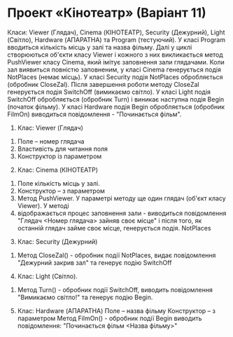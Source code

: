 # Проект «Кінотеатр» (Варіант 11)
Класи: Viewer (Глядач), Cinema (КІНОТЕАТР), Security (Дежурний), Light (Світло), Hardware (АПАРАТНА) та
Program (тестуючий).
У класі Program вводиться кількість місць у залі та назва фільму.
Далі у циклі створюються об'єкти класу Viewer і кожного з них викликається метод PushViewer класу
Cinema, який імітує заповнення зали глядачами.
Коли зал виявиться повністю заповненим, у класі Cinema генерується подія NotPlaces (немає місць).
У класі Security подія NotPlaces обробляється (обробник CloseZal). Після завершення роботи методу
CloseZal генерується подія SwitchOff (вимикаємо світло).
У класі Light подія SwitchOff обробляється (обробник Turn) і виникає наступна подія Begin (початок
фільму).
У класі Hardware подія Begin обробляється (обробник FilmOn) виводиться повідомлення - "Починається
фільм".
1. Клас: Viewer (Глядач)
1) Поле – номер глядача
2) Властивість для читання поля
3) Конструктор із параметром
2. Клас: Cinema (КІНОТЕАТР)
1) Поле кількість місць у залі.
2) Конструктор – з параметром
3) Метод PushViewer. У параметрі методу ще один глядач (об'єкт класу Viewer). У методі
4) відображається процес заповнення зали - виводиться повідомлення "Глядач <Номер
глядача> зайняв своє місце" і після того, як останній глядач займе своє місце, генерується
подія. NotPlaces
3. Клас: Security (Дежурний)
1) Метод CloseZal() - обробник події NotPlaces, видає повідомлення "Дежурний закрив зал"
та генерує подію SwitchOff
4. Клас: Light (Світло).
1) Метод Turn() - обробник події SwitchOff, виводить повідомлення "Вимикаємо світло!" та
генерує подію Begin.
5. Клас: Hardware (АПАРАТНА)
Поле – назва фільму
Конструктор – з параметром
Метод FilmOn() - обробник події Begin виводить повідомлення: "Починається фільм
<Назва фільму>"
